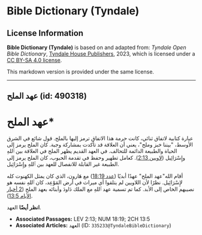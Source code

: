 # Bible Dictionary (Tyndale)

## License Information

**Bible Dictionary (Tyndale)** is based on and adapted from: _Tyndale Open Bible Dictionary_, [Tyndale House Publishers](https://tyndaleopenresources.com/), 2023, which is licensed under a [CC BY-SA 4.0 license](https://creativecommons.org/licenses/by-sa/4.0/legalcode.en).

This markdown version is provided under the same license.



--------------------------------

## عهد الملح (id: 490318)

عهد الملح\*
===========

عبارة كتابية لاتفاق ثنائي، كانت حرمة هذا الاتفاق ترمز إليها بالملح. قول شائع في الشرق الأوسط، "بيننا خبز وملح"، يعني أن العلاقة قد تأكدت بمشاركة وجبة. كان الملح يرمز إلى الحياة والطبيعة الدائمة للتحالف. في العهد القديم يظهر الملح في العلاقة بين ٱللهِ وإِسْرَائِيل ([لاويين 2:13](https://ref.ly/Lev2:13)). كعامل تطهير وحفظ في تقدمة الحبوب، كان الملح يرمز إلى الطبيعة غير القابلة للانفصال للعهد بين ٱللهِ وإِسْرَائِيل.

أقام الله"عهد الملح" عهدًا أبديًا ([عدد 18:19](https://ref.ly/Num18:19)) مع هَارون، الذي كان يمثل الكهنوت كله لإِسْرَائِيل. نظرًا لأن اللاويين لم يتلقوا أي ميراث في أرض المَوْعِد، كان ٱللهِ نفسه هو نصيبهم الخاص إلى الأبد. كما تم تسمية عهد ٱللهِ مع الملك دَاودَ وأبنائه بعهد الملح ([2 أخبار الأيام 13:5](https://ref.ly/2Chr13:5)).

**انظر أيضًا** العهد.

* **Associated Passages:** LEV 2:13; NUM 18:19; 2CH 13:5
* **Associated Articles:** العهد (ID: `335233@TyndaleBibleDictionary`)

